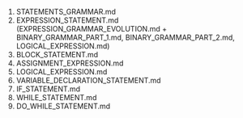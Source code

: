 1. STATEMENTS_GRAMMAR.md
2. EXPRESSION_STATEMENT.md (EXPRESSION_GRAMMAR_EVOLUTION.md + BINARY_GRAMMAR_PART_1.md, BINARY_GRAMMAR_PART_2.md, LOGICAL_EXPRESSION.md)
3. BLOCK_STATEMENT.md
4. ASSIGNMENT_EXPRESSION.md
5. LOGICAL_EXPRESSION.md
6. VARIABLE_DECLARATION_STATEMENT.md
7. IF_STATEMENT.md
8. WHILE_STATEMENT.md
9. DO_WHILE_STATEMENT.md
